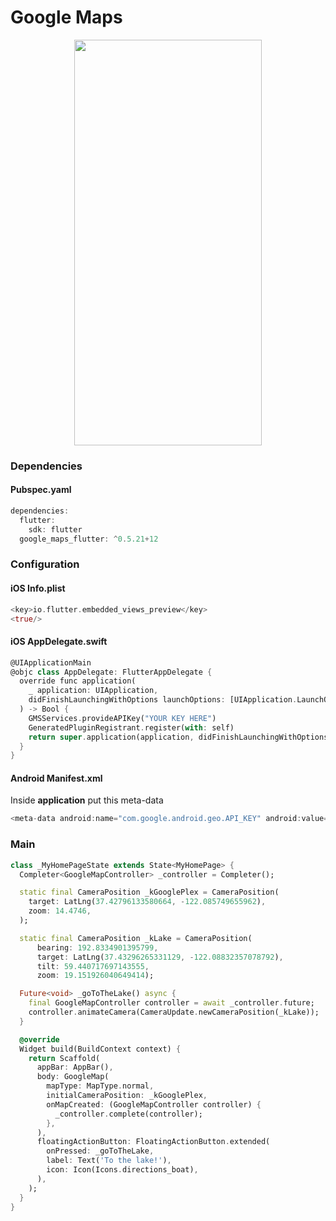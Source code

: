 # Google Maps
<p align="center">
<img src="https://docs.google.com/uc?id=1UUyIN7TFH5M8nLF1TKzNSUuQUbed8BoI" height="649" width="300">
</p>

### Dependencies

#### Pubspec.yaml
```dart
dependencies:
  flutter:
    sdk: flutter
  google_maps_flutter: ^0.5.21+12
```

### Configuration

#### iOS Info.plist
```dart
<key>io.flutter.embedded_views_preview</key>
<true/>
```
#### iOS AppDelegate.swift
```dart
@UIApplicationMain
@objc class AppDelegate: FlutterAppDelegate {
  override func application(
    _ application: UIApplication,
    didFinishLaunchingWithOptions launchOptions: [UIApplication.LaunchOptionsKey: Any]?
  ) -> Bool {
    GMSServices.provideAPIKey("YOUR KEY HERE")
    GeneratedPluginRegistrant.register(with: self)
    return super.application(application, didFinishLaunchingWithOptions: launchOptions)
  }
}
```

#### Android Manifest.xml
<p>Inside <b>application</b> put this meta-data</p>

```dart
<meta-data android:name="com.google.android.geo.API_KEY" android:value="YOUR KEY HERE"/>
```

### Main
```dart
class _MyHomePageState extends State<MyHomePage> {
  Completer<GoogleMapController> _controller = Completer();

  static final CameraPosition _kGooglePlex = CameraPosition(
    target: LatLng(37.42796133580664, -122.085749655962),
    zoom: 14.4746,
  );

  static final CameraPosition _kLake = CameraPosition(
      bearing: 192.8334901395799,
      target: LatLng(37.43296265331129, -122.08832357078792),
      tilt: 59.440717697143555,
      zoom: 19.151926040649414);

  Future<void> _goToTheLake() async {
    final GoogleMapController controller = await _controller.future;
    controller.animateCamera(CameraUpdate.newCameraPosition(_kLake));
  }

  @override
  Widget build(BuildContext context) {
    return Scaffold(
      appBar: AppBar(),
      body: GoogleMap(
        mapType: MapType.normal,
        initialCameraPosition: _kGooglePlex,
        onMapCreated: (GoogleMapController controller) {
          _controller.complete(controller);
        },
      ),
      floatingActionButton: FloatingActionButton.extended(
        onPressed: _goToTheLake,
        label: Text('To the lake!'),
        icon: Icon(Icons.directions_boat),
      ),
    );
  }
}
```
